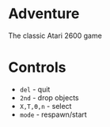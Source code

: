 # Adventure
The classic Atari 2600 game
# Controls
- `del` - quit
- `2nd` - drop objects
- `X,T,ϴ,n` - select
- `mode` - respawn/start
